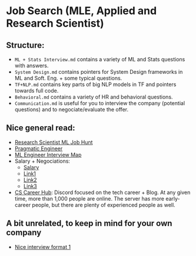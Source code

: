# Job Search (MLE, Applied and Research Scientist)

## Structure:
* ```ML + Stats Interview.md``` contains a variety of ML and Stats questions with answers. 
* ```System Design.md``` contains pointers for System Design frameworks in ML and Soft. Eng. + some typical questions.
* ```TF+NLP.md``` contains key parts of big NLP models in TF and pointers towards full code.
* ```Behavioral.md``` contains a variety of HR and behavioral questions.
* ```Communication.md``` is useful for you to interview the company (potential questions) and to negociate/evaluate the offer.

## Nice general read:

* [Research Scientist ML Job Hunt](https://generalizederror.github.io/My-Machine-Learning-Research-Jobhunt/)
* [Pragmatic Engineer](https://blog.pragmaticengineer.com)
* [ML Engineer Interview Map](https://medium.com/attenchen-to-detail/ml-engineer-interview-guide-16e5aad9072b)
* Salary + Negociations:
  * [Salary](https://www.levels.fyi/?compare=Google,Facebook,Salesforce&track=Software%20Engineer)
  * [Link1](https://www.kalzumeus.com/2012/01/23/salary-negotiation/)
  * [Link2](https://www.freecodecamp.org/news/ten-rules-for-negotiating-a-job-offer-ee17cccbdab6)
  * [Link3](https://www.freecodecamp.org/news/how-not-to-bomb-your-offer-negotiation-c46bb9bc7dea)
* [CS Career Hub](https://cscareerhub.com/wiki-faq): Discord focused on the tech career + Blog. At any given time, more than 1,000 people are online. The server has more early-career people, but there are plenty of experienced people as well.
  
  
## A bit unrelated, to keep in mind for your own company
* [Nice interview format 1](https://generallyintelligent.ai/blog/2022-01-20-our-hiring-process/)


